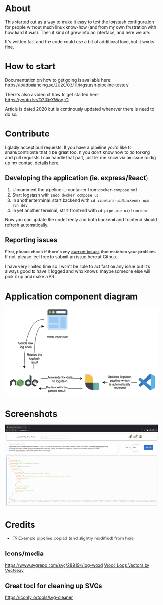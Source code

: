 # About
This started out as a way to make it easy to test the logstash configuration for people without much linux know-how (and from my own frustration with how hard it was). Then it kind of grew into an interface, and here we are.

It's written fast and the code could use a bit of additional love, but it works fine.

# How to start
Documentation on how to get going is available here:
https://loadbalancing.se/2020/03/11/logstash-pipeline-tester/

There's also a video of how to get started here:
https://youtu.be/Q3IQeXWoqLQ

Article is dated 2020 but is continously updated whenever there is need to do so.

# Contribute
I gladly accept pull requests. If you have a pipeline you'd like to share/contribute that'd be great too.
If you don't know how to do forking and pull requests I can handle that part, just let me know via an issue
or dig up my contact details [here](https://loadbalancing.se/about/).

## Developing the application (ie. express/React)
1. Uncomment the pipeline-ui container from `docker-compose.yml`
2. Start logstash with `sudo docker compose up`
3. In another terminal, start backend with `cd pipeline-ui/backend; npm run dev`
4. In yet another terminal, start frontend with `cd pipeline-ui/frontend`

Now you can update the code freely and both backend and frontend should refresh automatically.

## Reporting issues
First, please check if there's any [current issues](https://github.com/epacke/logstash-pipeline-tester/issues) that matches your problem. If not, please feel free to submit an issue here at Github.

I have very limited time so I won't be able to act fast on any issue but it's always good to have it logged and who knows, maybe someone else will pick it up and make a PR.

# Application component diagram
<p align="center"><img src="media/pipeline-tester-diagram.png"/></p>

# Screenshots
<p align="center"><img src="media/screenshot.png"/></p>

# Credits
* F5 Example pipeline copied (and slightly modified) from [here](https://github.com/OutsideIT/logstash_filter_f5)

## Icons/media
https://www.svgrepo.com/svg/289194/log-wood
<a href="https://www.vecteezy.com/free-vector/wood-logs">Wood Logs Vectors by Vecteezy</a>

## Great tool for cleaning up SVGs
https://iconly.io/tools/svg-cleaner
